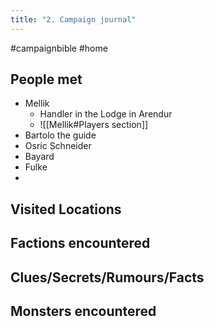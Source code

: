 ```yaml
---
title: "2. Campaign journal"
---
```

#campaignbible #home

## People met
- Mellik 
	- Handler in the Lodge in Arendur
	- ![[Mellik#Players section]]
- Bartolo the guide
- Osric Schneider
- Bayard
- Fulke
- 


## Visited Locations


## Factions encountered


## Clues/Secrets/Rumours/Facts 


## Monsters encountered



